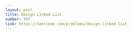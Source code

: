 ```yaml
---
layout: post
title: Design Linked List
number: 707
link: https://leetcode.com/problems/design-linked-list
---
```

